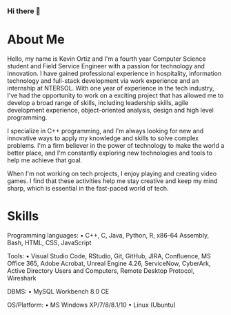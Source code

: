 ### Hi there 👋

<!--
**kortiz21/kortiz21** is a ✨ _special_ ✨ repository because its `README.md` (this file) appears on your GitHub profile.

Here are some ideas to get you started:

- 🔭 I’m currently working on ...
- 🌱 I’m currently learning ...
- 👯 I’m looking to collaborate on ...
- 🤔 I’m looking for help with ...
- 💬 Ask me about ...
- 📫 How to reach me: ...
- 😄 Pronouns: ...
- ⚡ Fun fact: ...
-->
# About Me
Hello, my name is Kevin Ortiz and I'm a fourth year Computer Science student and Field Service Engineer with a passion for technology and innovation. I have gained professional experience in hospitality, information technology and full-stack development via work experience and an internship at NTERSOL. With one year of experience in the tech industry, I've had the opportunity to work on a exciting project that has allowed me to develop a broad range of skills, including leadership skills, agile development experience, object-oriented analysis, design and high level programming.

I specialize in C++ programming, and I'm always looking for new and innovative ways to apply my knowledge and skills to solve complex problems. I'm a firm believer in the power of technology to make the world a better place, and I'm constantly exploring new technologies and tools to help me achieve that goal.

When I'm not working on tech projects, I enjoy playing and creating video games. I find that these activities help me stay creative and keep my mind sharp, which is essential in the fast-paced world of tech.

# Skills
Programming languages:
• C++, C, Java, Python, R, x86-64 Assembly, Bash, HTML, CSS, JavaScript

Tools:
• Visual Studio Code, RStudio, Git, GitHub, JIRA, Confluence, MS Office 365, Adobe Acrobat, Unreal Engine 4.26, ServiceNow, CyberArk, Active Directory Users and Computers, Remote Desktop Protocol, Wireshark

DBMS:
• MySQL Workbench 8.0 CE

OS/Platform:
• MS Windows XP/7/8/8.1/10
• Linux (Ubuntu)
